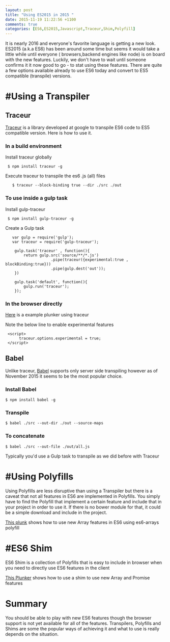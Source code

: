 ```yaml
---
layout: post
title: "Using ES2015 in 2015 "
date: 2015-11-19 11:22:56 +1100
comments: true
categories: [ES6,ES2015,Javascript,Traceur,Shim,Polyfill]
---
```



It is nearly 2016 and everyone's favorite language is getting a new look. ES2015 (a.k.a ES6) has been around some time
but seems it would take a little while until everyone ( browsers,backend engines like node) is on board with the new features. Luckily, we don't have to wait until someone confirms it it now good to go -  to stat using
these features. There are quite a few options available already to use ES6 today and convert to ES5 compatible (transpile) versions.


#Using a Transpiler
====


Traceur
---

[Traceur](https://github.com/google/traceur-compiler) is a library developed at google to transpile ES6 code to ES5 compatible version. Here is how to use it.

### In a build environment

Install traceur globally

```
 $ npm install traceur -g
```

Execute traceur to transpile the es6 .js (all) files

```
   $ traceur --block-binding true --dir ./src ./out
```

### To use inside a gulp task

Install gulp-traceur

```
 $ npm install gulp-traceur -g
```

Create a Gulp task

```
   var gulp = require('gulp');
   var traceur = require('gulp-traceur');

    gulp.task('traceur' , function(){
        return gulp.src('source/**/*.js')
                    .pipe(traceur({experimental:true , blockBinding:true}))
                    .pipe(gulp.dest('out'));
    })

    gulp.task('default', function(){
        gulp.run('traceur');
    });
```

### In the browser directly

[Here](http://plnkr.co/edit/XJeIU9bS9LxwA9cGftIV) is a example plunker using traceur

Note the below line to enable experimental features

```
 <script>
      traceur.options.experimental = true;
 </script>
```

Babel
---

Unlike traceur, [Babel](https://babeljs.io) supports only server side transpiling however as of November 2015 it seems to be the most popular choice.

### Install Babel


```
$ npm install babel -g
```

### Transpile

```
$ babel ./src --out-dir ./out --source-maps
```
### To concatenate
```
$ babel ./src --out-file ./out/all.js
```

Typically you'd use a Gulp task to transpile as we did before with Traceur


#Using Polyfills
==========

Using Polyfills are less disruptive than using a Transpiler but there is a caveat that not all features in ES6 are implemented in Polyfills. You simply have to find the Polyfill that implement a certain feature and include that in your project in order to use it.
If there is no bower module for that, it could be a simple download and include in the project.


[This plunk](http://plnkr.co/edit/EGWny6A2OUIdMVT5fq1W?p=preview) shows how to use new Array features in ES6 using es6-arrays polyfill


#ES6 Shim
========

ES6 Shim is a collection of Polyfills that is easy to include in browser when you need to directly use ES6 features in the client

[This Plunker](http://plnkr.co/edit/jm9GB4FOFDZfaxEeWaTq?p=preview) shows how to use a shim to use new Array and Promise features


Summary
========

You should be able to play with new ES6 features though the browser support is not yet available for all of the features.
Transpilers, Polyfills and Shims are some the popular ways of achieving it and what to use is really depends on the situation.


